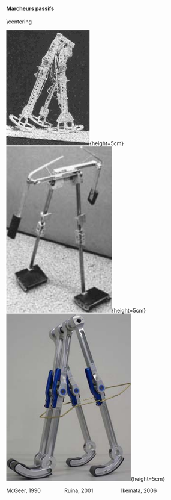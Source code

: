 #### Marcheurs passifs

\centering

![](imgs/mcgeer.png){height=5cm}
![](imgs/passive_bipeds_1.png){height=5cm}
![](imgs/passive_bipeds_2.png){height=5cm}

McGeer, 1990                Ruina, 2001                   Ikemata, 2006
